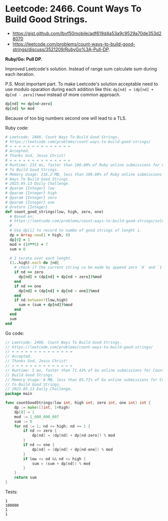 # Leetcode: 2466. Count Ways To Build Good Strings.

- https://gist.github.com/lbvf50mobile/adf619d4a53a9c9529a70de353d28070
- https://leetcode.com/problems/count-ways-to-build-good-strings/discuss/3521209/RubyGo%3A-Pull-DP.

**Ruby/Go: Pull DP.**

Improved Leetcode's solution. Instead of range sum calculate sum during each
iteration.

P.S. Most important part. To make Leetcode's solution acceptable need to use
modulo oparation during each addition like this: 
`dp[nd] = (dp[nd] + dp[nd - zero])%mod`
instead of more common approach.
```Ruby
dp[nd] += dp[nd-zero]
dp[nd] %= mod
```
Because of too big numbers second one will lead to a TLS.



Ruby code:
```Ruby
# Leetcode: 2466. Count Ways To Build Good Strings.
# https://leetcode.com/problems/count-ways-to-build-good-strings/
# = = = = = = = = = = = = = =
# Accepted.
# Thanks God, Jesus Christ!
# = = = = = = = = = = = = = =
# Runtime: 233 ms, faster than 100.00% of Ruby online submissions for Count Ways
# To Build Good Strings.
# Memory Usage: 216.2 MB, less than 100.00% of Ruby online submissions for Count
# Ways To Build Good Strings.
# 2023.05.13 Daily Challenge.
# @param {Integer} low
# @param {Integer} high
# @param {Integer} zero
# @param {Integer} one
# @return {Integer}
def count_good_strings(low, high, zero, one)
  # Based on:
  # https://leetcode.com/problems/count-ways-to-build-good-strings/solution/
  #
  # Use dp[i] to record to numbe of good strings of lenght i.
  dp = Array.new(1 + high, 0)
  dp[0] = 1
  mod = (10**9) + 7
  sum = 0

  # I terate over each lenght.
  (1..high).each do |nd|
    # check if the current string ca be made by append zero `0` and `1`s.
    if nd >= zero
      dp[nd] = (dp[nd] + dp[nd - zero])%mod
    end
    if nd >= one
      dp[nd] = (dp[nd] + dp[nd - one])%mod
    end
    if nd.between?(low,high)
      sum = (sum + dp[nd])%mod
    end
  end
  sum
end
```

Go code:
```Go
// Leetcode: 2466. Count Ways To Build Good Strings.
// https://leetcode.com/problems/count-ways-to-build-good-strings/
// = = = = = = = = = = = = = =
// Accepted.
// Thanks God, Jesus Christ!
// = = = = = = = = = = = = = =
// Runtime: 5 ms, faster than 71.43% of Go online submissions for Count Ways To
// Build Good Strings.
// Memory Usage: 6 MB, less than 85.71% of Go online submissions for Count Ways
// To Build Good Strings.
// 2023.05.13 Daily Challenge.
package main

func countGoodStrings(low int, high int, zero int, one int) int {
	dp := make([]int, 1+high)
	dp[0] = 1
	mod := 1_000_000_007
	sum := 0
	for nd := 1; nd <= high; nd += 1 {
		if nd >= zero {
			dp[nd] = (dp[nd] + dp[nd-zero]) % mod
		}
		if nd >= one {
			dp[nd] = (dp[nd] + dp[nd-one]) % mod
		}
		if low <= nd && nd <= high {
			sum = (sum + dp[nd]) % mod
		}
	}
	return sum
}
```

Tests:
```
1
100000
1
1
```
